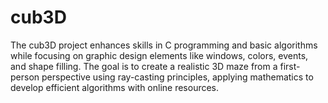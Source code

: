 # cub3D
The cub3D project enhances skills in C programming and basic algorithms while focusing on graphic design elements like windows, colors, events, and shape filling. The goal is to create a realistic 3D maze from a first-person perspective using ray-casting principles, applying mathematics to develop efficient algorithms with online resources.

